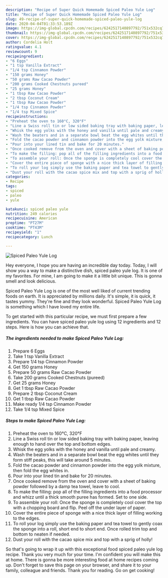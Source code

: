 ```yaml
---
description: "Recipe of Super Quick Homemade Spiced Paleo Yule Log"
title: "Recipe of Super Quick Homemade Spiced Paleo Yule Log"
slug: 49-recipe-of-super-quick-homemade-spiced-paleo-yule-log
date: 2020-04-04T01:33:53.189Z
image: https://img-global.cpcdn.com/recipes/6242517140897792/751x532cq70/spiced-paleo-yule-log-recipe-main-photo.jpg
thumbnail: https://img-global.cpcdn.com/recipes/6242517140897792/751x532cq70/spiced-paleo-yule-log-recipe-main-photo.jpg
cover: https://img-global.cpcdn.com/recipes/6242517140897792/751x532cq70/spiced-paleo-yule-log-recipe-main-photo.jpg
author: Cordelia Holt
ratingvalue: 4.1
reviewcount: 9
recipeingredient:
- "6 Eggs"
- "1 tsp Vanilla Extract"
- "1/4 tsp Cinnamon Powder"
- "150 grams Honey"
- "50 grams Raw Cacao Powder"
- "200 grams Cooked Chestnuts pureed"
- "25 grams Honey"
- "1 tbsp Raw Cacao Powder"
- "2 tbsp Coconut Cream"
- "1 tbsp Raw Cacao Powder"
- "1/4 tsp Cinnamon Powder"
- "1/4 tsp Mixed Spice"
recipeinstructions:
- "Preheat the oven to 160°C, 320°F"
- "Line a Swiss roll tin or low sided baking tray with baking paper, leaving enough to hand over the top and bottom edges."
- "Whisk the egg yolks with the honey and vanilla until pale and creamy."
- "Wash the beaters and in a separate bowl beat the egg whites until they form stiff peaks, this will take around 5 minutes."
- "Fold the cacao powder and cinnamon powder into the egg yolk mixture, then fold the egg whites in."
- "Pour into your lined tin and bake for 20 minutes."
- "Once cooked remove from the oven and cover with a sheet of baking powder followed by a damp tea towel, leave to cool."
- "To make the filling: pop all of the filling ingredients into a food processor and whizz until a thick smooth puree has formed. Set to one side."
- "To assemble your roll: Once the sponge is completely cool cover the top with a chopping board and flip. Peel off the under layer of paper."
- "Cover the entire piece of sponge with a nice thick layer of filling working to the edges."
- "To roll your log simply use the baking paper and tea towel to gently coax the sponge into a roll, short end to short end. Once rolled trim top and bottom to neaten if needed."
- "Dust your roll with the cacao spice mix and top with a sprig of holly!"
categories:
- Recipe
tags:
- spiced
- paleo
- yule

katakunci: spiced paleo yule 
nutrition: 249 calories
recipecuisine: American
preptime: "PT27M"
cooktime: "PT43M"
recipeyield: "1"
recipecategory: Lunch

---
```



![Spiced Paleo Yule Log](https://img-global.cpcdn.com/recipes/6242517140897792/751x532cq70/spiced-paleo-yule-log-recipe-main-photo.jpg)

Hey everyone, I hope you are having an incredible day today. Today, I will show you a way to make a distinctive dish, spiced paleo yule log. It is one of my favorites. For mine, I am going to make it a little bit unique. This is gonna smell and look delicious.

Spiced Paleo Yule Log is one of the most well liked of current trending foods on earth. It is appreciated by millions daily. It's simple, it is quick, it tastes yummy. They're fine and they look wonderful. Spiced Paleo Yule Log is something which I have loved my entire life.




To get started with this particular recipe, we must first prepare a few ingredients. You can have spiced paleo yule log using 12 ingredients and 12 steps. Here is how you can achieve that.

##### The ingredients needed to make Spiced Paleo Yule Log:

1. Prepare 6 Eggs
1. Take 1 tsp Vanilla Extract
1. Prepare 1/4 tsp Cinnamon Powder
1. Get 150 grams Honey
1. Prepare 50 grams Raw Cacao Powder
1. Take 200 grams Cooked Chestnuts (pureed)
1. Get 25 grams Honey
1. Get 1 tbsp Raw Cacao Powder
1. Prepare 2 tbsp Coconut Cream
1. Get 1 tbsp Raw Cacao Powder
1. Make ready 1/4 tsp Cinnamon Powder
1. Take 1/4 tsp Mixed Spice




##### Steps to make Spiced Paleo Yule Log:

1. Preheat the oven to 160°C, 320°F
1. Line a Swiss roll tin or low sided baking tray with baking paper, leaving enough to hand over the top and bottom edges.
1. Whisk the egg yolks with the honey and vanilla until pale and creamy.
1. Wash the beaters and in a separate bowl beat the egg whites until they form stiff peaks, this will take around 5 minutes.
1. Fold the cacao powder and cinnamon powder into the egg yolk mixture, then fold the egg whites in.
1. Pour into your lined tin and bake for 20 minutes.
1. Once cooked remove from the oven and cover with a sheet of baking powder followed by a damp tea towel, leave to cool.
1. To make the filling: pop all of the filling ingredients into a food processor and whizz until a thick smooth puree has formed. Set to one side.
1. To assemble your roll: Once the sponge is completely cool cover the top with a chopping board and flip. Peel off the under layer of paper.
1. Cover the entire piece of sponge with a nice thick layer of filling working to the edges.
1. To roll your log simply use the baking paper and tea towel to gently coax the sponge into a roll, short end to short end. Once rolled trim top and bottom to neaten if needed.
1. Dust your roll with the cacao spice mix and top with a sprig of holly!




So that's going to wrap it up with this exceptional food spiced paleo yule log recipe. Thank you very much for your time. I'm confident you will make this at home. There is gonna be more interesting food at home recipes coming up. Don't forget to save this page on your browser, and share it to your family, colleague and friends. Thank you for reading. Go on get cooking!
